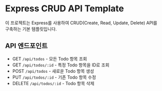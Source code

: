 # Express CRUD API Template

이 프로젝트는 Express를 사용하여 CRUD(Create, Read, Update, Delete) API를 구축하는 기본 템플릿입니다.

## API 엔드포인트

- GET `/api/todos` - 모든 Todo 항목 조회
- GET `/api/todos/:id` - 특정 Todo 항목을 ID로 조회
- POST `/api/todos` - 새로운 Todo 항목 생성
- PUT `/api/todos/:id` - 기존 Todo 항목 수정
- DELETE `/api/todos/:id` - Todo 항목 삭제
